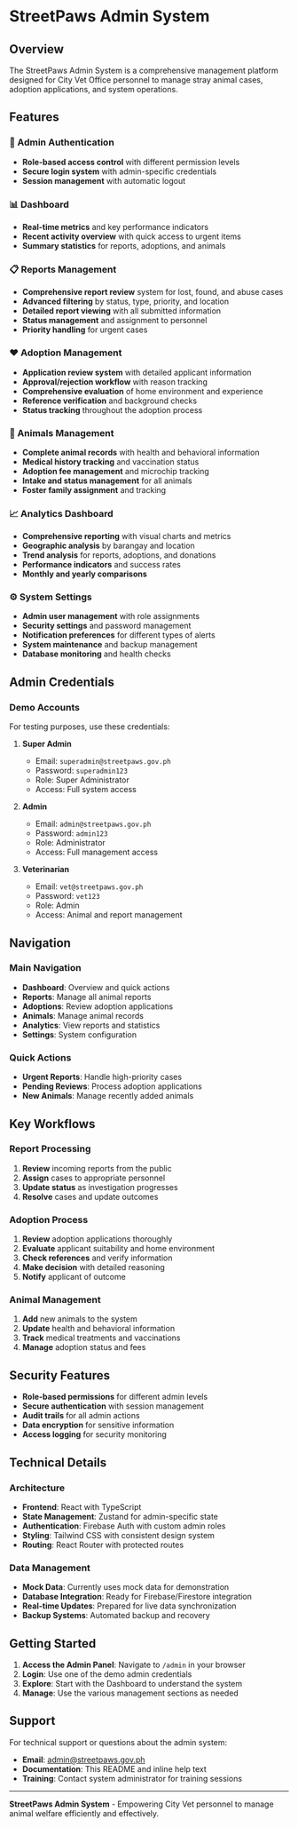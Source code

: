 # StreetPaws Admin System

## Overview
The StreetPaws Admin System is a comprehensive management platform designed for City Vet Office personnel to manage stray animal cases, adoption applications, and system operations.

## Features

### 🔐 Admin Authentication
- **Role-based access control** with different permission levels
- **Secure login system** with admin-specific credentials
- **Session management** with automatic logout

### 📊 Dashboard
- **Real-time metrics** and key performance indicators
- **Recent activity overview** with quick access to urgent items
- **Summary statistics** for reports, adoptions, and animals

### 📋 Reports Management
- **Comprehensive report review** system for lost, found, and abuse cases
- **Advanced filtering** by status, type, priority, and location
- **Detailed report viewing** with all submitted information
- **Status management** and assignment to personnel
- **Priority handling** for urgent cases

### ❤️ Adoption Management
- **Application review system** with detailed applicant information
- **Approval/rejection workflow** with reason tracking
- **Comprehensive evaluation** of home environment and experience
- **Reference verification** and background checks
- **Status tracking** throughout the adoption process

### 🐾 Animals Management
- **Complete animal records** with health and behavioral information
- **Medical history tracking** and vaccination status
- **Adoption fee management** and microchip tracking
- **Intake and status management** for all animals
- **Foster family assignment** and tracking

### 📈 Analytics Dashboard
- **Comprehensive reporting** with visual charts and metrics
- **Geographic analysis** by barangay and location
- **Trend analysis** for reports, adoptions, and donations
- **Performance indicators** and success rates
- **Monthly and yearly comparisons**

### ⚙️ System Settings
- **Admin user management** with role assignments
- **Security settings** and password management
- **Notification preferences** for different types of alerts
- **System maintenance** and backup management
- **Database monitoring** and health checks

## Admin Credentials

### Demo Accounts
For testing purposes, use these credentials:

1. **Super Admin**
   - Email: `superadmin@streetpaws.gov.ph`
   - Password: `superadmin123`
   - Role: Super Administrator
   - Access: Full system access

2. **Admin**
   - Email: `admin@streetpaws.gov.ph`
   - Password: `admin123`
   - Role: Administrator
   - Access: Full management access

3. **Veterinarian**
   - Email: `vet@streetpaws.gov.ph`
   - Password: `vet123`
   - Role: Admin
   - Access: Animal and report management

## Navigation

### Main Navigation
- **Dashboard**: Overview and quick actions
- **Reports**: Manage all animal reports
- **Adoptions**: Review adoption applications
- **Animals**: Manage animal records
- **Analytics**: View reports and statistics
- **Settings**: System configuration

### Quick Actions
- **Urgent Reports**: Handle high-priority cases
- **Pending Reviews**: Process adoption applications
- **New Animals**: Manage recently added animals

## Key Workflows

### Report Processing
1. **Review** incoming reports from the public
2. **Assign** cases to appropriate personnel
3. **Update status** as investigation progresses
4. **Resolve** cases and update outcomes

### Adoption Process
1. **Review** adoption applications thoroughly
2. **Evaluate** applicant suitability and home environment
3. **Check references** and verify information
4. **Make decision** with detailed reasoning
5. **Notify** applicant of outcome

### Animal Management
1. **Add** new animals to the system
2. **Update** health and behavioral information
3. **Track** medical treatments and vaccinations
4. **Manage** adoption status and fees

## Security Features

- **Role-based permissions** for different admin levels
- **Secure authentication** with session management
- **Audit trails** for all admin actions
- **Data encryption** for sensitive information
- **Access logging** for security monitoring

## Technical Details

### Architecture
- **Frontend**: React with TypeScript
- **State Management**: Zustand for admin-specific state
- **Authentication**: Firebase Auth with custom admin roles
- **Styling**: Tailwind CSS with consistent design system
- **Routing**: React Router with protected routes

### Data Management
- **Mock Data**: Currently uses mock data for demonstration
- **Database Integration**: Ready for Firebase/Firestore integration
- **Real-time Updates**: Prepared for live data synchronization
- **Backup Systems**: Automated backup and recovery

## Getting Started

1. **Access the Admin Panel**: Navigate to `/admin` in your browser
2. **Login**: Use one of the demo admin credentials
3. **Explore**: Start with the Dashboard to understand the system
4. **Manage**: Use the various management sections as needed

## Support

For technical support or questions about the admin system:
- **Email**: admin@streetpaws.gov.ph
- **Documentation**: This README and inline help text
- **Training**: Contact system administrator for training sessions

---

**StreetPaws Admin System** - Empowering City Vet personnel to manage animal welfare efficiently and effectively.

